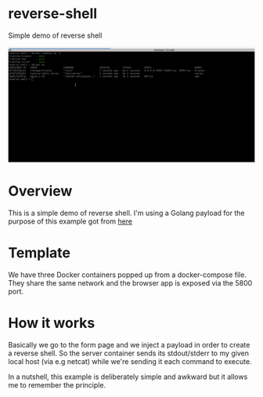 # reverse-shell
Simple demo of reverse shell

![Demo](https://github.com/jclegras/reverse-shell/blob/master/media/demo.gif)

# Overview

This is a simple demo of reverse shell.
I'm using a Golang payload for the purpose of this example got from [here](https://github.com/swisskyrepo/PayloadsAllTheThings/blob/master/Methodology%20and%20Resources/Reverse%20Shell%20Cheatsheet.md#golang)

# Template

We have three Docker containers popped up from a docker-compose file.
They share the same network and the browser app is exposed via the 5800 port.

# How it works

Basically we go to the form page and we inject a payload in order to create a reverse shell.
So the server container sends its stdout/stderr to my given local host (via e.g netcat) while we're sending it each command to execute.

In a nutshell, this example is deliberately simple and awkward but it allows me to remember the principle.
